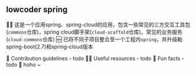 ## lowcoder spring

🙋‍♀️ 这是一个应用spring、spring-cloud的应用，包含一些常见的三方交互工具包(`commons`仓库)，spring cloud脚手架(`cloud-scaffold`仓库)，常见的业务服务(`cloud-commons`仓库)
🆕 已将不同子项目整合至一个工程内`spring`，并升级勒spring-boot(2.7)和spring-cloud版本

🌈 Contribution guidelines - todo
👩‍💻 Useful resources - todo
🍿 Fun facts - todo
🧙 hoho ~
